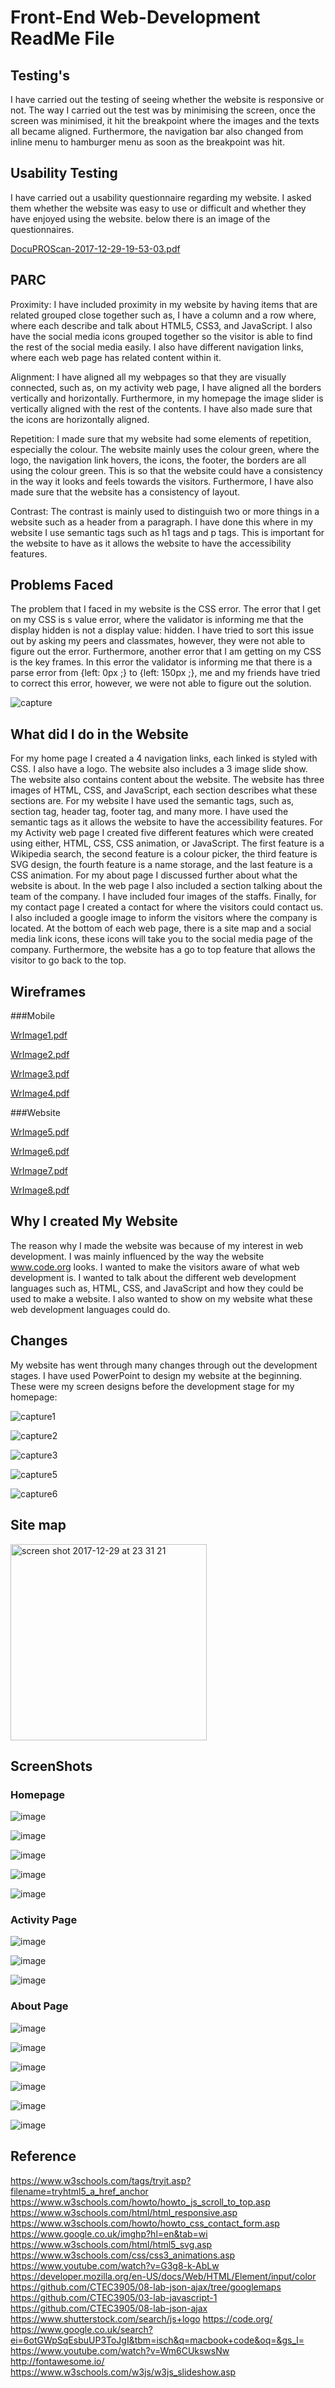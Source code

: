# Front-End Web-Development ReadMe File

## Testing's
I have carried out the testing of seeing whether the website is responsive or not. The way I carried out the test was by minimising the screen, once the screen was minimised, it hit the breakpoint where the images and the texts all became aligned. Furthermore, the navigation bar also changed from inline menu to hamburger menu as soon as the breakpoint was hit.

## Usability Testing
I have carried out a usability questionnaire regarding my website. I asked them whether the website was easy to use or difficult and whether they have enjoyed using the website. below there is an image of the questionnaires.  

[DocuPROScan-2017-12-29-19-53-03.pdf](https://github.com/mctoosh/Website/files/1593853/DocuPROScan-2017-12-29-19-53-03.pdf)

## PARC
Proximity: I have included proximity in my website by having items that are related grouped close together such as, I have a column and a row where, where each describe and talk about HTML5, CSS3, and JavaScript. I also have the social media icons grouped together so the visitor is able to find the rest of the social media easily. I also have different navigation links, where each web page has related content within it.

Alignment: I have aligned all my webpages so that they are visually connected, such as, on my activity web page, I have aligned all the borders vertically and horizontally. Furthermore, in my homepage the image slider is vertically aligned with the rest of the contents.  I have also made sure that the icons are horizontally aligned.

Repetition: I made sure that my website had some elements of repetition, especially the colour. The website mainly uses the colour green, where the logo, the navigation link hovers, the icons, the footer, the borders are all using the colour green. This is so that the website could have a consistency in the way it looks and feels towards the visitors. Furthermore, I have also made sure that the website has a consistency of layout.

Contrast: The contrast is mainly used to distinguish two or more things in a website such as a header from a paragraph.  I have done this where in my website I use semantic tags such as h1 tags and p tags. This is important for the website to have as it allows the website to have the accessibility features.

## Problems Faced
The problem that I faced in my website is the CSS error. The error that I get on my CSS is s value error, where the validator is informing me that the display hidden is not a display value: hidden. I have tried to sort this issue out by asking my peers and classmates, however, they were not able to figure out the error. Furthermore, another error that I am getting on my CSS is the key frames. In this error the validator is informing me that there is a parse error from {left: 0px ;} to {left: 150px ;}, me and my friends have tried to correct this error, however, we were not able to figure out the solution.

![capture](https://user-images.githubusercontent.com/15992710/34448171-f0375100-ece2-11e7-8098-4508f1b6b4e7.PNG)

## What did I do in the Website
For my home page I created a 4 navigation links, each linked is styled with CSS. I also have a logo. The website also includes a 3 image slide show. The website also contains content about the website. The website has three images of HTML, CSS, and JavaScript, each section describes what these sections are. For my website I have used the semantic tags, such as, section tag, header tag, footer tag, and many more. I have used the semantic tags as it allows the website to have the accessibility  features. For my Activity web page I created five different features which were created using either, HTML, CSS, CSS animation, or JavaScript. The first feature is a Wikipedia search, the second feature is a colour picker, the third feature is SVG design, the fourth feature is a name storage, and the last feature is a CSS animation. For my about page I discussed further about what the website is about. In the web page I also included a section talking about the team of the company. I have included four images of the staffs. Finally, for my contact page I created a contact for where the visitors could contact us. I also included a google image to inform the visitors where the company is located. At the bottom of each web page, there is a site map and a social media link icons, these icons will take you to the social media page of the company. Furthermore, the website has a go to top feature that allows the visitor to go back to the top.

## Wireframes
###Mobile

[WrImage1.pdf](https://github.com/mctoosh/Website/files/1593756/WrImage1.pdf)

[WrImage2.pdf](https://github.com/mctoosh/Website/files/1593763/WrImage2.pdf)

[WrImage3.pdf](https://github.com/mctoosh/Website/files/1593764/WrImage3.pdf)

[WrImage4.pdf](https://github.com/mctoosh/Website/files/1593765/WrImage4.pdf)

###Website

[WrImage5.pdf](https://github.com/mctoosh/Website/files/1593768/WrImage5.pdf)

[WrImage6.pdf](https://github.com/mctoosh/Website/files/1593769/WrImage6.pdf)

[WrImage7.pdf](https://github.com/mctoosh/Website/files/1593770/WrImage7.pdf)

[WrImage8.pdf](https://github.com/mctoosh/Website/files/1593771/WrImage8.pdf)

## Why I created My Website
The reason why I made the website was because of my interest in web development. I was mainly influenced by the way the website www.code.org looks. I wanted to make the visitors aware of what web development is. I wanted to talk about the different web development languages such as, HTML, CSS, and JavaScript and how they could be used to make a website. I also wanted to show on my website what these web development languages could do.

## Changes
My website has went through many changes through out the development stages. I have used PowerPoint to design my website at the beginning. These were my screen designs before the development stage for my homepage:

![capture1](https://user-images.githubusercontent.com/15992710/34448479-a7f26dc8-ece5-11e7-844f-64bcee88fe08.PNG)

![capture2](https://user-images.githubusercontent.com/15992710/34448480-a815b760-ece5-11e7-8ef9-826f69ea5795.PNG)

![capture3](https://user-images.githubusercontent.com/15992710/34448481-a83ae594-ece5-11e7-96f1-01423681477e.PNG)

![capture5](https://user-images.githubusercontent.com/15992710/34448482-a861c61e-ece5-11e7-80c6-0aadce6fd8ff.PNG)

![capture6](https://user-images.githubusercontent.com/15992710/34448483-a8863922-ece5-11e7-838f-0225e715978d.PNG)

## Site map
<img width="314" alt="screen shot 2017-12-29 at 23 31 21" src="https://user-images.githubusercontent.com/15992710/34449479-8618ce30-ecf0-11e7-9105-e905a7bd291b.png">


## ScreenShots

### Homepage

![image](https://user-images.githubusercontent.com/15992710/40019533-65448820-57b7-11e8-837b-64afac624d29.png)

![image](https://user-images.githubusercontent.com/15992710/40019559-7811abc2-57b7-11e8-9555-059933496f92.png)

![image](https://user-images.githubusercontent.com/15992710/40019583-8bf7a8c6-57b7-11e8-9bc1-0ba21581ddc4.png)

![image](https://user-images.githubusercontent.com/15992710/40019628-ad876350-57b7-11e8-972a-c58ac0ba8b12.png)

![image](https://user-images.githubusercontent.com/15992710/40019651-be38f0e2-57b7-11e8-9518-eec0cdde04a5.png)

### Activity Page

![image](https://user-images.githubusercontent.com/15992710/40019693-e071d7d2-57b7-11e8-85f9-270ff8694ad4.png)

![image](https://user-images.githubusercontent.com/15992710/40019720-f293c632-57b7-11e8-8839-d90016e20ed6.png)

![image](https://user-images.githubusercontent.com/15992710/40019754-07547670-57b8-11e8-99a0-7ff3e60c4ade.png)

### About Page

![image](https://user-images.githubusercontent.com/15992710/40019778-1d2aab22-57b8-11e8-8e1a-19129c813752.png)

![image](https://user-images.githubusercontent.com/15992710/40019792-2a8314bc-57b8-11e8-86e1-eaffcd3dcfe4.png)

![image](https://user-images.githubusercontent.com/15992710/40019802-360a7488-57b8-11e8-84e7-0d8016ce9f2c.png)

![image](https://user-images.githubusercontent.com/15992710/40019821-411cecac-57b8-11e8-9a9d-38a3f15fe076.png)

![image](https://user-images.githubusercontent.com/15992710/40019835-4d0fa45a-57b8-11e8-831a-eca1b69c445e.png)

![image](https://user-images.githubusercontent.com/15992710/40019850-5765cfb0-57b8-11e8-8ba9-8b82600f7a5e.png)

## Reference
https://www.w3schools.com/tags/tryit.asp?filename=tryhtml5_a_href_anchor
https://www.w3schools.com/howto/howto_js_scroll_to_top.asp
https://www.w3schools.com/html/html_responsive.asp
https://www.w3schools.com/howto/howto_css_contact_form.asp
https://www.google.co.uk/imghp?hl=en&tab=wi
https://www.w3schools.com/html/html5_svg.asp
https://www.w3schools.com/css/css3_animations.asp
https://www.youtube.com/watch?v=G3g8-k-AbLw
https://developer.mozilla.org/en-US/docs/Web/HTML/Element/input/color
https://github.com/CTEC3905/08-lab-json-ajax/tree/googlemaps
https://github.com/CTEC3905/03-lab-javascript-1
https://github.com/CTEC3905/08-lab-json-ajax
https://www.shutterstock.com/search/js+logo
https://code.org/
https://www.google.co.uk/search?ei=6otGWpSqEsbuUP3ToJgI&tbm=isch&q=macbook+code&oq=&gs_l=
https://www.youtube.com/watch?v=Wm6CUkswsNw
http://fontawesome.io/
https://www.w3schools.com/w3js/w3js_slideshow.asp
